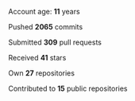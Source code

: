 Account age: **11** years

Pushed **2065** commits

Submitted **309** pull requests

Received **41** stars

Own **27** repositories

Contributed to **15** public repositories

